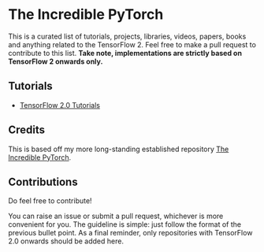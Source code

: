 # The Incredible PyTorch

This is a curated list of tutorials, projects, libraries, videos, papers, books and anything related to the TensorFlow 2. Feel free to make a pull request to contribute to this list. **Take note, implementations are strictly based on TensorFlow 2 onwards only.**


## Tutorials
- [TensorFlow 2.0 Tutorials](https://github.com/dragen1860/TensorFlow-2.x-Tutorials)

## Credits
This is based off my more long-standing established repository [The Incredible PyTorch](https://github.com/ritchieng/the-incredible-pytorch).


## Contributions
Do feel free to contribute!

You can raise an issue or submit a pull request, whichever is more convenient for you. The guideline is simple: just follow the format of the previous bullet point. As a final reminder, only repositories with TensorFlow 2.0 onwards should be added here.

